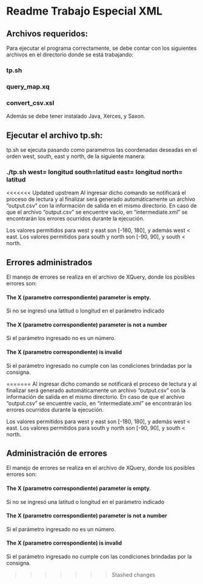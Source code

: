 # Readme Trabajo Especial XML

## Archivos requeridos:

Para ejecutar el programa correctamente, se debe contar con los siguientes archivos en el directorio donde se está trabajando:

### tp.sh
### query_map.xq
### convert_csv.xsl

Además se debe tener instalado Java, Xerces, y Saxon.

## Ejecutar el archivo tp.sh:

tp.sh se ejecuta pasando como parametros las coordenadas deseadas en el orden west, south, east y north, de la siguiente manera:

### ./tp.sh west= longitud  south=latitud east= longitud north= latitud

<<<<<<< Updated upstream
Al ingresar dicho comando se notificará el proceso de lectura y al finalizar será generado automáticamente un archivo “output.csv” con la información de salida en el mismo directorio. 
En caso de que el archivo “output.csv” se encuentre vacío, en  “intermediate.xml” se encontrarán los errores ocurridos durante la ejecución.

Los valores permitidos para west y east son [-180, 180], y además west < east. Los valores permitidos para south y north son [-90, 90], y south < north.

## Errores administrados

El manejo de errores se realiza en el archivo de XQuery, donde los posibles errores son:
 #### The X (parametro correspondiente) parameter is empty.
Si no se ingresó una latitud o longitud en el parámetro indicado
#### The X (parametro correspondiente) parameter is not a number
Si el parámetro ingresado no es un número.
#### The X (parametro correspondiente) is invalid
Si el parámetro ingresado no cumple con las condiciones brindadas por la consigna.


=======
Al ingresar dicho comando se notificará el proceso de lectura y al finalizar será generado automáticamente un archivo “output.csv” con la información de salida en el mismo directorio.
En caso de que el archivo “output.csv” se encuentre vacío, en  “intermediate.xml” se encontrarán los errores ocurridos durante la ejecución.

Los valores permitidos para west y east son [-180, 180], y además west < east. Los valores permitidos para south y north son [-90, 90], y south < north.

## Administración de errores

El manejo de errores se realiza en el archivo de XQuery, donde los posibles errores son:
#### The X (parametro correspondiente) parameter is empty.
Si no se ingresó una latitud o longitud en el parámetro indicado
#### The X (parametro correspondiente) parameter is not a number
Si el parámetro ingresado no es un número.
#### The X (parametro correspondiente) is invalid
Si el parámetro ingresado no cumple con las condiciones brindadas por la consigna.
>>>>>>> Stashed changes
